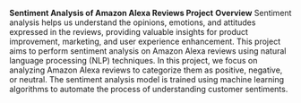 **Sentiment Analysis of Amazon Alexa Reviews Project**
**Overview**
Sentiment analysis helps us understand the opinions, emotions, and attitudes expressed in the reviews, providing valuable insights for product improvement, marketing, and user experience enhancement.
This project aims to perform sentiment analysis on Amazon Alexa reviews using natural language processing (NLP) techniques. 
In this project, we focus on analyzing Amazon Alexa reviews to categorize them as positive, negative, or neutral.
The sentiment analysis model is trained using machine learning algorithms to automate the process of understanding customer sentiments.
